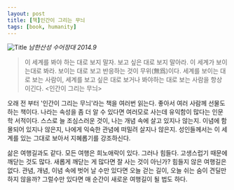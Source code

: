 ```yaml
---
layout: post
title: [책]인간이 그리는 무늬
tags: [book, humanity]
---
```


![](/path/to/img.jpg "Title")
*남한산성 수어장대 2014.9*


>이 세계를 봐야 하는 대로 보지 말자.
보고 싶은 대로 보지 말아라.
이 세계가 보이는대로 봐라.
보이는 대로 보고 반응하는 것이 무위(無爲)이다.
세계를 보이는 대로 보는 사람이,
세계를 보고 싶은 대로 보거나 봐야하는 대로 보는 사람을 항상 이긴다.
<인간이 그리는 무늬>


오래 전 부터 '인간이 그리는 무늬'라는 책을 여러번 읽는다. 좋아서 여러 사람께 선물도 하는 책이다. 나라는 속성을 좀 더 알 수 있다면 여러모로 사는데 유익함이 많다는 인문학 서적이다. 스스로 늘 조심스러운 것이, 나는 개념 속에 살고 있지나 않는지. 이념에 함몰되어 있지나 않은지, 나에게 익숙한 관념에 떠밀려 살지나 않은지. 성인들께서는 이 세계를 있는 그대로 보아서 지혜롭기를 강조하신다.

삶은 여행길과도 같다. 모든 여행은 희노애락이 있다. 그러나 힘들다. 고생스럽기 때문에 깨닫는 것도 많다. 새롭게 깨닫는 게 많다면 잘 사는 것이 아닌가? 힘들지 않은 여행길은 없다. 관념, 개념, 이념 속에 벗어 날 수만 있다면 오늘 걷는 길이, 오늘 쉬는 숨이 견딜만하지 않을까? 그럴수만 있다면 매 순간이 새로운 여행길이 될 법도 하다.